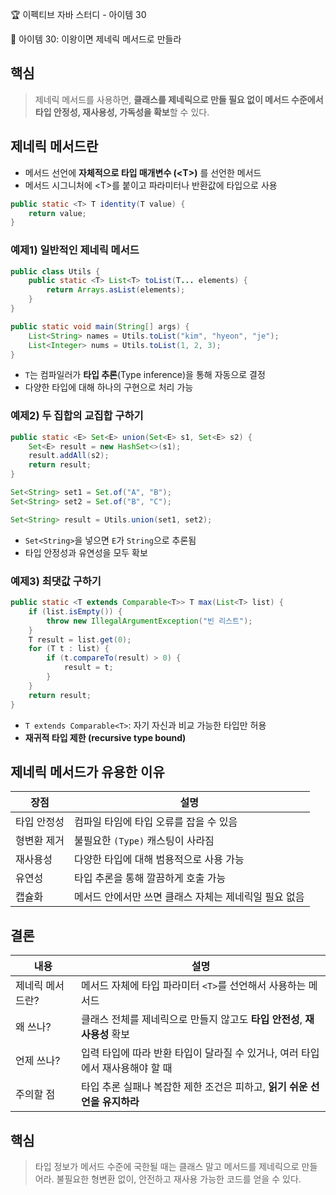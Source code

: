 :trophy: 이펙티브 자바 스터디 - 아이템 30

:book: 아이템 30: 이왕이면 제네릭 메서드로 만들라

## 핵심

> 제네릭 메서드를 사용하면, **클래스를 제네릭으로 만들 필요 없이 메서드 수준에서 타입 안정성, 재사용성, 가독성을 확보**할 수 있다.


## 제네릭 메서드란

- 메서드 선언에 **자체적으로 타입 매개변수 (\<T>)** 를 선언한 메서드
- 메서드 시그니처에 \<T>를 붙이고 파라미터나 반환값에 타입으로 사용

```java
public static <T> T identity(T value) {
    return value;   
}
```

### 예제1) 일반적인 제네릭 메서드

```java
public class Utils {
    public static <T> List<T> toList(T... elements) {
        return Arrays.asList(elements);
    }
}
```

```java
public static void main(String[] args) {
    List<String> names = Utils.toList("kim", "hyeon", "je");
    List<Integer> nums = Utils.toList(1, 2, 3);
}
```

- `T`는 컴파일러가 **타입 추론**(Type inference)을 통해 자동으로 결정
- 다양한 타입에 대해 하나의 구현으로 처리 가능

### 예제2) 두 집합의 교집합 구하기

```java
public static <E> Set<E> union(Set<E> s1, Set<E> s2) {
    Set<E> result = new HashSet<>(s1);
    result.addAll(s2);
    return result;
}
```

```java
Set<String> set1 = Set.of("A", "B");
Set<String> set2 = Set.of("B", "C");

Set<String> result = Utils.union(set1, set2);
```

- `Set<String>`을 넣으면 `E`가 `String`으로 추론됨
- 타입 안정성과 유연성을 모두 확보

### 예제3) 최댓값 구하기

```java
public static <T extends Comparable<T>> T max(List<T> list) {
    if (list.isEmpty()) {
        throw new IllegalArgumentException("빈 리스트");
    }
    T result = list.get(0);
    for (T t : list) {
        if (t.compareTo(result) > 0) {
            result = t;
        }
    }
    return result;
}
```

- `T extends Comparable<T>`: 자기 자신과 비교 가능한 타입만 허용
- **재귀적 타입 제한 (recursive type bound)**


## 제네릭 메서드가 유용한 이유

| 장점  | 설명                             |
| --- | ------------------------------ |
| 타입 안정성 | 컴파일 타임에 타입 오류를 잡을 수 있음         |
| 형변환 제거 | 불필요한 `(Type)` 캐스팅이 사라짐         |
| 재사용성 | 다양한 타입에 대해 범용적으로 사용 가능         |
| 유연성 | 타입 추론을 통해 깔끔하게 호출 가능           |
| 캡슐화 | 메서드 안에서만 쓰면 클래스 자체는 제네릭일 필요 없음 |


## 결론

| 내용        | 설명                                            |
| --------- | --------------------------------------------- |
| 제네릭 메서드란? | 메서드 자체에 타입 파라미터 `<T>`를 선언해서 사용하는 메서드          |
| 왜 쓰나?     | 클래스 전체를 제네릭으로 만들지 않고도 **타입 안전성**, **재사용성** 확보 |
| 언제 쓰나?    | 입력 타입에 따라 반환 타입이 달라질 수 있거나, 여러 타입에서 재사용해야 할 때 |
| 주의할 점     | 타입 추론 실패나 복잡한 제한 조건은 피하고, **읽기 쉬운 선언을 유지하라**  |


## 핵심

> 타입 정보가 메서드 수준에 국한될 때는 클래스 말고 메서드를 제네릭으로 만들어라. 불필요한 형변환 없이, 안전하고 재사용 가능한 코드를 얻을 수 있다.
